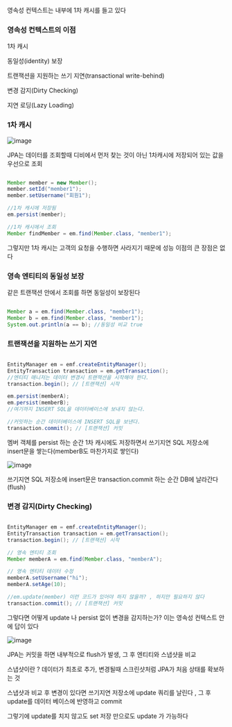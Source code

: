 영속성 컨텍스트는 내부에 1차 캐시를 들고 있다

### 영속성 컨텍스트의 이점

1차 캐시 

동일성(identity) 보장 

트랜잭션을 지원하는 쓰기 지연(transactional write-behind) 

변경 감지(Dirty Checking) 

지연 로딩(Lazy Loading)

### 1차 캐시

![image](https://user-images.githubusercontent.com/78454649/152732282-a59d9de4-3a55-49ec-9071-2a29e82513cc.png)

JPA는 데이터를 조회할때 디비에서 먼저 찾는 것이 아닌 1차캐시에 저장되어 있는 값을 우선으로 조회

```java

Member member = new Member();
member.setId("member1");
member.setUsername("회원1");

//1차 캐시에 저장됨
em.persist(member);

//1차 캐시에서 조회
Member findMember = em.find(Member.class, "member1");


```

그렇지만 1차 캐시는 고객의 요청을 수행하면 사라지기 때문에 성능 이점의 큰 장점은 없다

### 영속 엔티티의 동일성 보장

같은 트랜잭션 안에서 조회를 하면 동일성이 보장된다

```java

Member a = em.find(Member.class, "member1"); 
Member b = em.find(Member.class, "member1");
System.out.println(a == b); //동일성 비교 true

```

### 트랜잭션을 지원하는 쓰기 지연

```java

EntityManager em = emf.createEntityManager();
EntityTransaction transaction = em.getTransaction();
//엔티티 매니저는 데이터 변경시 트랜잭션을 시작해야 한다.
transaction.begin(); // [트랜잭션] 시작

em.persist(memberA);
em.persist(memberB);
//여기까지 INSERT SQL을 데이터베이스에 보내지 않는다.

//커밋하는 순간 데이터베이스에 INSERT SQL을 보낸다.
transaction.commit(); // [트랜잭션] 커밋


```

멤버 객체를 persist 하는 순간 1차 캐시에도 저장하면서 쓰기지연 SQL 저장소에 insert문을 쌓는다(memberB도 마찬가지로 쌓인다)

![image](https://user-images.githubusercontent.com/78454649/152734123-0b038c0e-5a18-4269-b0b7-e9b71210b365.png)

쓰기지연 SQL 저장소에 insert문은 transaction.commit 하는 순간 DB에 날라간다(flush)

### 변경 감지(Dirty Checking) 

```java

EntityManager em = emf.createEntityManager();
EntityTransaction transaction = em.getTransaction();
transaction.begin(); // [트랜잭션] 시작

// 영속 엔티티 조회
Member memberA = em.find(Member.class, "memberA");

// 영속 엔티티 데이터 수정
memberA.setUsername("hi");
memberA.setAge(10);

//em.update(member) 이런 코드가 있어야 하지 않을까? , 하지만 필요하지 않다
transaction.commit(); // [트랜잭션] 커밋


```

그렇다면 어떻게 update 나 persist 없이 변경을 감지하는가? 이는 영속성 컨텍스트 안에 답이 있다

![image](https://user-images.githubusercontent.com/78454649/152735912-36e666ae-4652-4068-be1d-b8e1c7b4b262.png)

JPA는 커밋을 하면 내부적으로 flush가 발생, 그 후 엔티티와 스냅샷을 비교 

스냅샷이란 ? 데이터가 최초로 추가, 변경될때 스크린샷처럼 JPA가 처음 상태를 확보하는 것

스냅샷과 비교 후 변경이 있다면 쓰기지연 저장소에 update 쿼리를 날린다 , 그 후 update를 데이터 베이스에 반영하고 commit

그렇기에 update를 치지 않고도 set 저장 만으로도 update 가 가능하다


